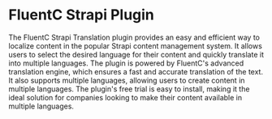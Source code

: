 # FluentC Strapi Plugin

The FluentC Strapi Translation plugin provides an easy and efficient way to localize content in the popular Strapi content management system. It allows users to select the desired language for their content and quickly translate it into multiple languages. The plugin is powered by FluentC's advanced translation engine, which ensures a fast and accurate translation of the text. It also supports multiple languages, allowing users to create content in multiple languages. The plugin's free trial is easy to install, making it the ideal solution for companies looking to make their content available in multiple languages.
